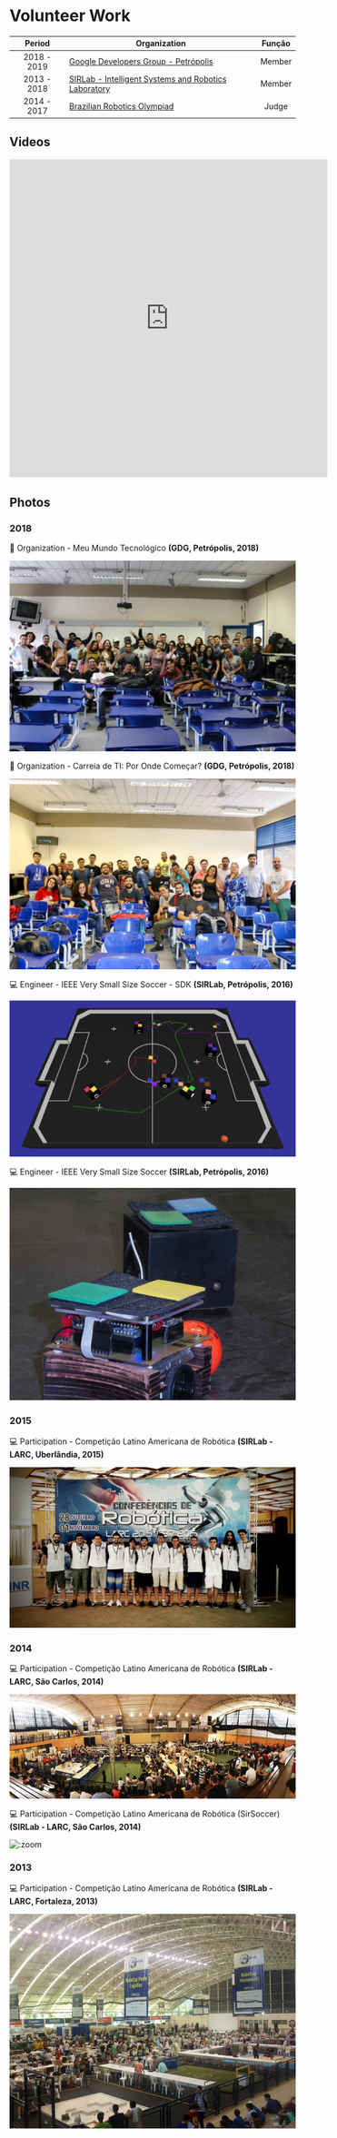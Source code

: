 # Volunteer Work

|   Period    | Organization                                                                          | Função |
|:-----------:|---------------------------------------------------------------------------------------|:------:|
| 2018 - 2019 | [Google Developers Group - Petrópolis](https://github.com/GDGPetropolis)              | Member |
| 2013 - 2018 | [SIRLab - Intelligent Systems and Robotics Laboratory](http://sirlab.github.io/)      | Member |
| 2014 - 2017 | [Brazilian Robotics Olympiad](http://www.obr.org.br/) | Judge  |

## Videos

<iframe width="560" height="560" src="https://www.youtube.com/embed/ApL8euZLD-c" title="YouTube video player" frameborder="0" allow="accelerometer; autoplay; clipboard-write; encrypted-media; gyroscope; picture-in-picture; web-share" allowfullscreen></iframe>

## Photos

### 2018

:handshake: Organization - Meu Mundo Tecnológico **(GDG, Petrópolis, 2018)**

![](assets/images/gdg-meu-mundo-tech.jpeg ':zoom')

>

:handshake: Organization - Carreia de TI: Por Onde Começar?  **(GDG, Petrópolis, 2018)**

![](assets/images/gdg-carreira-ti.jpg ':zoom')

>

:computer: Engineer - IEEE Very Small Size Soccer - SDK **(SIRLab, Petrópolis, 2016)**

![](assets/images/vss-sdk.png ':zoom')

>

:computer: Engineer - IEEE Very Small Size Soccer  **(SIRLab, Petrópolis, 2016)**

![](assets/images/sirsoccer2.png ':zoom')

### 2015

:computer: Participation - Competição Latino Americana de Robótica  **(SIRLab - LARC, Uberlândia, 2015)**

![](assets/images/sirlab.jpg ':zoom')

### 2014

:computer: Participation - Competição Latino Americana de Robótica  **(SIRLab - LARC, São Carlos, 2014)**

![](assets/images/larc2014.png ':zoom')

>

:computer: Participation - Competição Latino Americana de Robótica (SirSoccer)  **(SIRLab - LARC, São Carlos, 2014)**

![](assets/images/sirsoccer.png ':zoom')

### 2013

:computer: Participation - Competição Latino Americana de Robótica  **(SIRLab - LARC, Fortaleza, 2013)**

![](assets/images/larc2013.png ':zoom')
